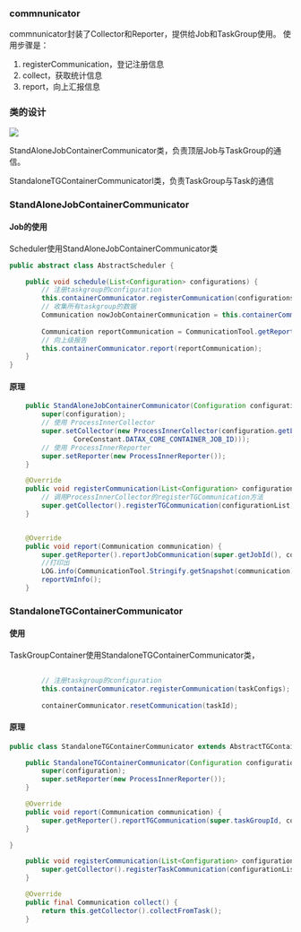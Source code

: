 ### commnunicator ###
commnunicator封装了Collector和Reporter，提供给Job和TaskGroup使用。
使用步骤是：
  1. registerCommunication，登记注册信息
  2. collect，获取统计信息
  3. report，向上汇报信息


### 类的设计 ###
![](https://github.com/zhmin/blog/blob/datax/datax/images/communicator.png?raw=true)

StandAloneJobContainerCommunicator类，负责顶层Job与TaskGroup的通信。

StandaloneTGContainerCommunicatorl类，负责TaskGroup与Task的通信

### StandAloneJobContainerCommunicator ###

#### Job的使用 ####
Scheduler使用StandAloneJobContainerCommunicator类
```java
public abstract class AbstractScheduler {

    public void schedule(List<Configuration> configurations) {
        // 注册taskgroup的configuration
        this.containerCommunicator.registerCommunication(configurations);
        // 收集所有taskgroup的数据
        Communication nowJobContainerCommunication = this.containerCommunicator.collect();
        
        Communication reportCommunication = CommunicationTool.getReportCommunication(nowJobContainerCommunication, lastJobContainerCommunication, totalTasks);
        // 向上级报告
        this.containerCommunicator.report(reportCommunication);
    }
}
```


#### 原理 ####
```java
    public StandAloneJobContainerCommunicator(Configuration configuration) {
        super(configuration);
        // 使用 ProcessInnerCollector
        super.setCollector(new ProcessInnerCollector(configuration.getLong(
                CoreConstant.DATAX_CORE_CONTAINER_JOB_ID)));
        // 使用 ProcessInnerReporter
        super.setReporter(new ProcessInnerReporter());
    }

    @Override
    public void registerCommunication(List<Configuration> configurationList) {
        // 调用ProcessInnerCollector的registerTGCommunication方法
        super.getCollector().registerTGCommunication(configurationList);
    }


    @Override
    public void report(Communication communication) {
        super.getReporter().reportJobCommunication(super.getJobId(), communication);
        //打印出
        LOG.info(CommunicationTool.Stringify.getSnapshot(communication));
        reportVmInfo();
    }
```



### StandaloneTGContainerCommunicator ###

#### 使用 ####
TaskGroupContainer使用StandaloneTGContainerCommunicator类，
```java
        
        // 注册taskgroup的configuration
        this.containerCommunicator.registerCommunication(taskConfigs);
        
        containerCommunicator.resetCommunication(taskId);

```

#### 原理 ####

```java
public class StandaloneTGContainerCommunicator extends AbstractTGContainerCommunicator {

    public StandaloneTGContainerCommunicator(Configuration configuration) {
        super(configuration);
        super.setReporter(new ProcessInnerReporter());
    }

    @Override
    public void report(Communication communication) {
        super.getReporter().reportTGCommunication(super.taskGroupId, communication);
    }

}

    public void registerCommunication(List<Configuration> configurationList) {
        super.getCollector().registerTaskCommunication(configurationList);
    }

    @Override
    public final Communication collect() {
        return this.getCollector().collectFromTask();
    }

```

